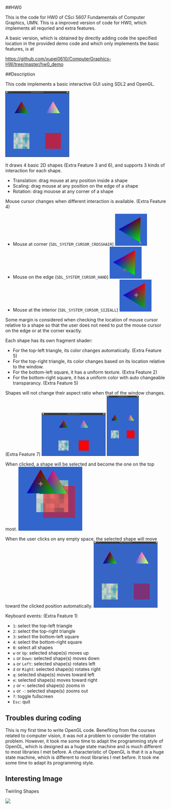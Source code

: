 ##HW0                                                                                    

This is the code for HW0 of CSci 5607 Fundamentals of Computer Graphics, UMN. This is a improved version of code for HW0, which implements all requried and extra features.                                                                      

A basic version, which is obtained by directly adding code the specified location in the provided demo code and which only implements the basic features, is at

<https://github.com/xupei0610/ComputerGraphics-HW/tree/master/hw0_demo>

##Description                                                                            

This code implements a basic interactive GUI using SDL2 and OpenGL.

<img src="./doc/main_window.png" width="200px" />

It draws 4 basic 2D shapes (Extra Feature 3 and 6), and supports 3 kinds of interaction for each shape.

+ Translation: drag mouse at any position inside a shape
+ Scaling: drag mouse at any position on the edge of a shape
+ Rotation: drag mouose at any corner of a shape

Mouse cursor changes when different interaction is available. (Extra Feature 4)

+ Mouse at corner (`SDL_SYSTEM_CURSOR_CROSSHAIR`)
  <img src="./doc/trans.png" width="100px" />
+ Mouse on the edge (`SDL_SYSTEM_CURSOR_HAND`)
  <img src="./doc/scal.png"  width="100px" />
+ Mouse at the interior (`SDL_SYSTEM_CURSOR_SIZEALL`) 
  <img src="./doc/rot.png"   width="100px" />

Some margin is considered when checking the location of mouse cursor relative to a shape so that the user does not need to put the mouse cursor on the edge or at the corner exactly.

Each shape has its own fragment shader:

+ For the top-left triangle, its color changes automatically. (Extra Feature 5)
+ For the top-right triangle, its color changes based on its location relative to the window.
+ For the bottom-left square, it has a uniform texture. (Extra Feature 2)
+ For the bottom-right square, it has a uniform color with auto changeable transparancy. (Extra Feature 5)   

Shapes will not change their aspect ratio when that of the window changes. (Extra Feature 7)
<img src="./doc/aspect1.png" width="200px" /> <img src="./doc/aspect2.png" width="100px" />

When clicked, a shape will be selected and become the one on the top most.
<img src="./doc/select.png" width="200px" />

When the user clicks on any empty space, the selected shape will move toward the clicked position automatically.
<img src="./doc/auto_drift.gif" width="200px" />

Keyboard events: (Extra Feature 1)
+ `1`: select the top-left triangle
+ `2`: select the top-right triangle
+ `3`: select the bottom-left square
+ `4`: select the bottom-right square
+ `0`: select all shapes
+ `w` or `Up`: selected shape(s) moves up
+ `s` or `Down`: selected shape(s) moves down
+ `a` or `Left`: selected shape(s) rotates left
+ `d` or `Right`: selected shape(s) rotates right
+ `q`: selected shape(s) moves toward left
+ `e`: selected shape(s) moves toward right
+ `z` or `+`: selected shape(s) zooms in
+ `x` or `-`: selected shape(s) zooms out
+ `f`: toggle fullscreen
+ `Esc`: quit

## Troubles during coding
This is my first time to write OpenGL code. Benefiting from the courses related to computer vision, it was not a problem to consider the rotation problem. However, it took me some time to adapt the programming style of OpenGL, which is designed as a huge state machine and is much different to most libraries I met before.  A characteristic of OpenGL is that it is a huge state machine, which is different to most libraries I met before. It took me some time to adapt its programming style.  

## Interesting Image

Twirling Shapes

<img src="./doc/interest.gif" width="200px" />
<https://github.com/xupei0610/ComputerGraphics-HW/tree/hw0/doc/interest.gif>


